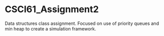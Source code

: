 # CSCI61_Assignment2
Data structures class assignment. Focused on use of priority queues and min heap to create a simulation framework.
